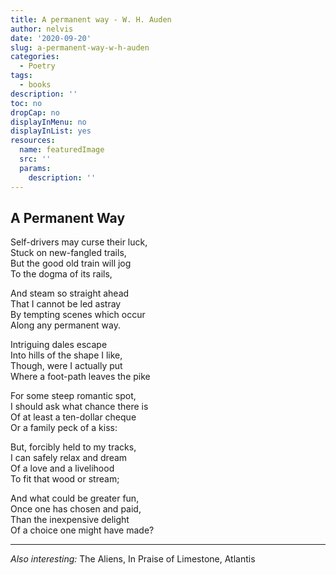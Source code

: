 ```yaml
---
title: A permanent way - W. H. Auden
author: nelvis
date: '2020-09-20'
slug: a-permanent-way-w-h-auden
categories:
  - Poetry
tags:
  - books
description: ''
toc: no
dropCap: no
displayInMenu: no
displayInList: yes
resources:
  name: featuredImage
  src: ''
  params:
    description: ''
---
```


A Permanent Way
-----

Self-drivers may curse their luck,\
Stuck on new-fangled trails,\
But the good old train will jog\
To the dogma of its rails,

And steam so straight ahead\
That I cannot be led astray\
By tempting scenes which occur\
Along any permanent way.

Intriguing dales escape\
Into hills of the shape I like,\
Though, were I actually put\
Where a foot-path leaves the pike

For some steep romantic spot,\
I should ask what chance there is\
Of at least a ten-dollar cheque\
Or a family peck of a kiss:

But, forcibly held to my tracks,\
I can safely relax and dream\
Of a love and a livelihood\
To fit that wood or stream;

And what could be greater fun,\
Once one has chosen and paid,\
Than the inexpensive delight\
Of a choice one might have made?

***

*Also interesting:* The Aliens, In Praise of Limestone, Atlantis